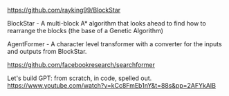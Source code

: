 https://github.com/rayking99/BlockStar

BlockStar - A multi-block A* algorithm that looks ahead to find how to rearrange the blocks (the base of a Genetic Algorithm)

AgentFormer - A character level transformer with a converter for the inputs and outputs from BlockStar.

https://github.com/facebookresearch/searchformer


Let's build GPT: from scratch, in code, spelled out.
https://www.youtube.com/watch?v=kCc8FmEb1nY&t=88s&pp=2AFYkAIB
